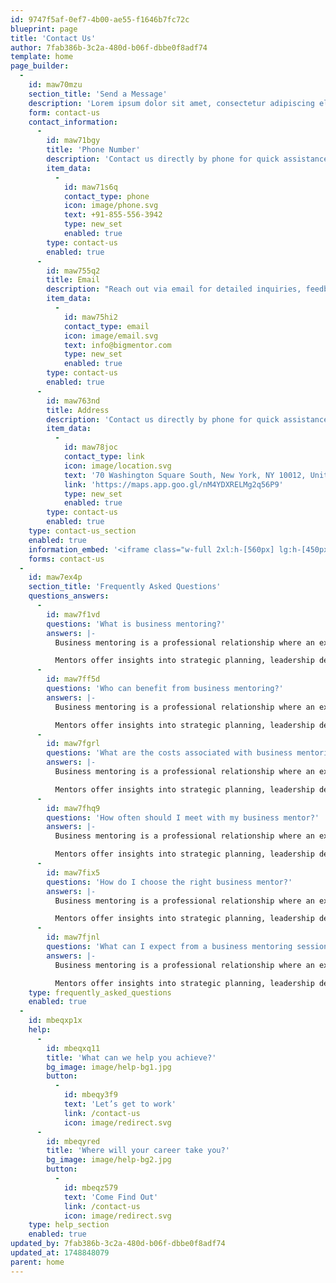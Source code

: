 ```yaml
---
id: 9747f5af-0ef7-4b00-ae55-f1646b7fc72c
blueprint: page
title: 'Contact Us'
author: 7fab386b-3c2a-480d-b06f-dbbe0f8adf74
template: home
page_builder:
  -
    id: maw70mzu
    section_title: 'Send a Message'
    description: 'Lorem ipsum dolor sit amet, consectetur adipiscing elit, sed do eiusmod tempor incididunt ut labore et dolore magna aliqua.'
    form: contact-us
    contact_information:
      -
        id: maw71bgy
        title: 'Phone Number'
        description: 'Contact us directly by phone for quick assistance with all your queries and support needs.'
        item_data:
          -
            id: maw71s6q
            contact_type: phone
            icon: image/phone.svg
            text: +91-855-556-3942
            type: new_set
            enabled: true
        type: contact-us
        enabled: true
      -
        id: maw755q2
        title: Email
        description: "Reach out via email for detailed inquiries, feedback, or support. We're here to help."
        item_data:
          -
            id: maw75hi2
            contact_type: email
            icon: image/email.svg
            text: info@bigmentor.com
            type: new_set
            enabled: true
        type: contact-us
        enabled: true
      -
        id: maw763nd
        title: Address
        description: 'Contact us directly by phone for quick assistance with all your queries and support needs.'
        item_data:
          -
            id: maw78joc
            contact_type: link
            icon: image/location.svg
            text: '70 Washington Square South, New York, NY 10012, United States'
            link: 'https://maps.app.goo.gl/nM4YDXRELMg2q56P9'
            type: new_set
            enabled: true
        type: contact-us
        enabled: true
    type: contact-us_section
    enabled: true
    information_embed: '<iframe class="w-full 2xl:h-[560px] lg:h-[450px] md:h-[400px] h-[300px]" src="https://www.google.com/maps/embed?pb=!1m18!1m12!1m3!1d119066.41709451063!2d72.73989518609051!3d21.15934029880327!2m3!1f0!2f0!3f0!3m2!1i1024!2i768!4f13.1!3m3!1m2!1s0x3be04e59411d1563%3A0xfe4558290938b042!2sSurat%2C%20Gujarat!5e0!3m2!1sen!2sin!4v1729874290752!5m2!1sen!2sin" width="100%" height="100%" style="border:0;" allowfullscreen="" loading="lazy" referrerpolicy="no-referrer-when-downgrade"></iframe>'
    forms: contact-us
  -
    id: maw7ex4p
    section_title: 'Frequently Asked Questions'
    questions_answers:
      -
        id: maw7f1vd
        questions: 'What is business mentoring?'
        answers: |-
          Business mentoring is a professional relationship where an experienced mentor provides guidance, advice, and support to help a mentee achieve their business objectives. It involves sharing knowledge, skills, and experiences to assist mentees in navigating challenges and making informed decisions.

          Mentors offer insights into strategic planning, leadership development, financial management, and more, tailored to the mentee's specific needs and goals.
      -
        id: maw7ff5d
        questions: 'Who can benefit from business mentoring?'
        answers: |-
          Business mentoring is a professional relationship where an experienced mentor provides guidance, advice, and support to help a mentee achieve their business objectives. It involves sharing knowledge, skills, and experiences to assist mentees in navigating challenges and making informed decisions.

          Mentors offer insights into strategic planning, leadership development, financial management, and more, tailored to the mentee's specific needs and goals.
      -
        id: maw7fgrl
        questions: 'What are the costs associated with business mentoring?'
        answers: |-
          Business mentoring is a professional relationship where an experienced mentor provides guidance, advice, and support to help a mentee achieve their business objectives. It involves sharing knowledge, skills, and experiences to assist mentees in navigating challenges and making informed decisions.

          Mentors offer insights into strategic planning, leadership development, financial management, and more, tailored to the mentee's specific needs and goals.
      -
        id: maw7fhq9
        questions: 'How often should I meet with my business mentor?'
        answers: |-
          Business mentoring is a professional relationship where an experienced mentor provides guidance, advice, and support to help a mentee achieve their business objectives. It involves sharing knowledge, skills, and experiences to assist mentees in navigating challenges and making informed decisions.

          Mentors offer insights into strategic planning, leadership development, financial management, and more, tailored to the mentee's specific needs and goals.
      -
        id: maw7fix5
        questions: 'How do I choose the right business mentor?'
        answers: |-
          Business mentoring is a professional relationship where an experienced mentor provides guidance, advice, and support to help a mentee achieve their business objectives. It involves sharing knowledge, skills, and experiences to assist mentees in navigating challenges and making informed decisions.

          Mentors offer insights into strategic planning, leadership development, financial management, and more, tailored to the mentee's specific needs and goals.
      -
        id: maw7fjnl
        questions: 'What can I expect from a business mentoring session?'
        answers: |-
          Business mentoring is a professional relationship where an experienced mentor provides guidance, advice, and support to help a mentee achieve their business objectives. It involves sharing knowledge, skills, and experiences to assist mentees in navigating challenges and making informed decisions.

          Mentors offer insights into strategic planning, leadership development, financial management, and more, tailored to the mentee's specific needs and goals.
    type: frequently_asked_questions
    enabled: true
  -
    id: mbeqxp1x
    help:
      -
        id: mbeqxq11
        title: 'What can we help you achieve?'
        bg_image: image/help-bg1.jpg
        button:
          -
            id: mbeqy3f9
            text: 'Let’s get to work'
            link: /contact-us
            icon: image/redirect.svg
      -
        id: mbeqyred
        title: 'Where will your career take you?'
        bg_image: image/help-bg2.jpg
        button:
          -
            id: mbeqz579
            text: 'Come Find Out'
            link: /contact-us
            icon: image/redirect.svg
    type: help_section
    enabled: true
updated_by: 7fab386b-3c2a-480d-b06f-dbbe0f8adf74
updated_at: 1748848079
parent: home
---
```

